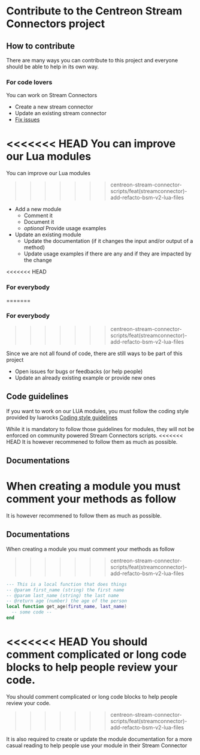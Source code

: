 # Contribute to the Centreon Stream Connectors project

## How to contribute

There are many ways you can contribute to this project and everyone should be able to help in its own way.

### For code lovers

You can work on Stream Connectors

- Create a new stream connector
- Update an existing stream connector
- [Fix issues](https://github.com/centreon/centreon-stream-connector-scripts/issues)

<<<<<<< HEAD
You can improve our Lua modules
=======
You can improve our Lua modules 
>>>>>>> centreon-stream-connector-scripts/feat(streamconnector)-add-refacto-bsm-v2-lua-files

- Add a new module
  - Comment it
  - Document it
  - *optional* Provide usage examples
- Update an existing module
  - Update the documentation (if it changes the input and/or output of a method)
  - Update usage examples if there are any and if they are impacted by the change

<<<<<<< HEAD
### For everybody
=======
### For everybody 
>>>>>>> centreon-stream-connector-scripts/feat(streamconnector)-add-refacto-bsm-v2-lua-files

Since we are not all found of code, there are still ways to be part of this project

- Open issues for bugs or feedbacks (or help people)
- Update an already existing example or provide new ones

## Code guidelines

If you want to work on our LUA modules, you must follow the coding style provided by luarocks
[Coding style guidelines](https://github.com/luarocks/lua-style-guide)

While it is mandatory to follow those guidelines for modules, they will not be enforced on community powered Stream Connectors scripts.
<<<<<<< HEAD
It is however recommened to follow them as much as possible.

## Documentations

When creating a module you must comment your methods as follow
=======
It is however recommened to follow them as much as possible. 

## Documentations

When creating a module you must comment your methods as follow 
>>>>>>> centreon-stream-connector-scripts/feat(streamconnector)-add-refacto-bsm-v2-lua-files

```lua
--- This is a local function that does things
-- @param first_name (string) the first name 
-- @param last_name (string) the last name
-- @return age (number) the age of the person
local function get_age(first_name, last_name)
  -- some code --
end
```

<<<<<<< HEAD
You should comment complicated or long code blocks to help people review your code.
=======
You should comment complicated or long code blocks to help people review your code. 
>>>>>>> centreon-stream-connector-scripts/feat(streamconnector)-add-refacto-bsm-v2-lua-files

It is also required to create or update the module documentation for a more casual reading to help people use your module in their Stream Connector

